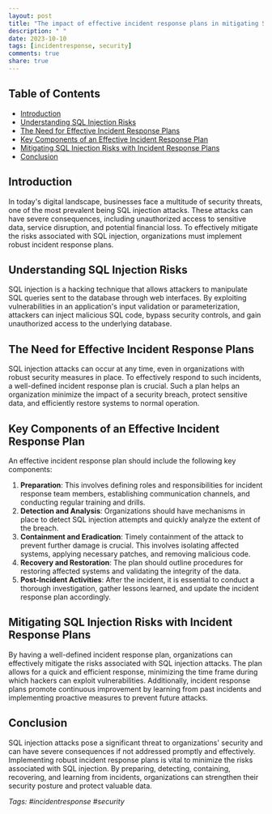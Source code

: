 ```yaml
---
layout: post
title: "The impact of effective incident response plans in mitigating SQL injection risks."
description: " "
date: 2023-10-10
tags: [incidentresponse, security]
comments: true
share: true
---
```


## Table of Contents
- [Introduction](#introduction)
- [Understanding SQL Injection Risks](#understanding-sql-injection-risks)
- [The Need for Effective Incident Response Plans](#the-need-for-effective-incident-response-plans)
- [Key Components of an Effective Incident Response Plan](#key-components-of-an-effective-incident-response-plan)
- [Mitigating SQL Injection Risks with Incident Response Plans](#mitigating-sql-injection-risks-with-incident-response-plans)
- [Conclusion](#conclusion)

## Introduction<a name="introduction"></a>
In today's digital landscape, businesses face a multitude of security threats, one of the most prevalent being SQL injection attacks. These attacks can have severe consequences, including unauthorized access to sensitive data, service disruption, and potential financial loss. To effectively mitigate the risks associated with SQL injection, organizations must implement robust incident response plans.

## Understanding SQL Injection Risks<a name="understanding-sql-injection-risks"></a>
SQL injection is a hacking technique that allows attackers to manipulate SQL queries sent to the database through web interfaces. By exploiting vulnerabilities in an application's input validation or parameterization, attackers can inject malicious SQL code, bypass security controls, and gain unauthorized access to the underlying database.

## The Need for Effective Incident Response Plans<a name="the-need-for-effective-incident-response-plans"></a>
SQL injection attacks can occur at any time, even in organizations with robust security measures in place. To effectively respond to such incidents, a well-defined incident response plan is crucial. Such a plan helps an organization minimize the impact of a security breach, protect sensitive data, and efficiently restore systems to normal operation.

## Key Components of an Effective Incident Response Plan<a name="key-components-of-an-effective-incident-response-plan"></a>
An effective incident response plan should include the following key components:

1. **Preparation**: This involves defining roles and responsibilities for incident response team members, establishing communication channels, and conducting regular training and drills.
2. **Detection and Analysis**: Organizations should have mechanisms in place to detect SQL injection attempts and quickly analyze the extent of the breach.
3. **Containment and Eradication**: Timely containment of the attack to prevent further damage is crucial. This involves isolating affected systems, applying necessary patches, and removing malicious code.
4. **Recovery and Restoration**: The plan should outline procedures for restoring affected systems and validating the integrity of the data.
5. **Post-Incident Activities**: After the incident, it is essential to conduct a thorough investigation, gather lessons learned, and update the incident response plan accordingly.

## Mitigating SQL Injection Risks with Incident Response Plans<a name="mitigating-sql-injection-risks-with-incident-response-plans"></a>
By having a well-defined incident response plan, organizations can effectively mitigate the risks associated with SQL injection attacks. The plan allows for a quick and efficient response, minimizing the time frame during which hackers can exploit vulnerabilities. Additionally, incident response plans promote continuous improvement by learning from past incidents and implementing proactive measures to prevent future attacks.

## Conclusion<a name="conclusion"></a>
SQL injection attacks pose a significant threat to organizations' security and can have severe consequences if not addressed promptly and effectively. Implementing robust incident response plans is vital to minimize the risks associated with SQL injection. By preparing, detecting, containing, recovering, and learning from incidents, organizations can strengthen their security posture and protect valuable data.

*Tags: #incidentresponse #security*